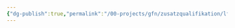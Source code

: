 ```yaml
---
{"dg-publish":true,"permalink":"/00-projects/gfn/zusatzqualifikation/lf-zq15a-python-entry-level-zertifizierung/","tags":["code/python"],"updated":"2025-01-20T15:58:14.362+01:00"}
---
```


